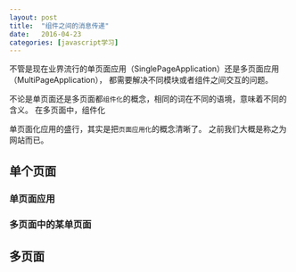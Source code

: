 ```yaml
---
layout: post
title:  "组件之间的消息传递"
date:   2016-04-23
categories: [javascript学习]
---
```


不管是现在业界流行的单页面应用（SinglePageApplication）还是多页面应用（MultiPageApplication），
都需要解决不同模块或者组件之间交互的问题。

不论是单页面还是多页面都`组件化`的概念，相同的词在不同的语境，意味着不同的含义。
在多页面中，组件化

单页面化应用的盛行，其实是把`页面应用化`的概念清晰了。
之前我们大概是称之为网站而已。

## 单个页面

### 单页面应用

### 多页面中的某单页面

## 多页面
